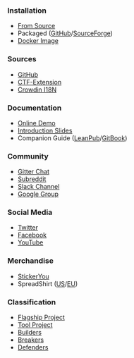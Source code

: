 ### Installation

* [From Source](https://github.com/bkimminich/juice-shop#from-sources)
* Packaged
  ([GitHub](https://github.com/bkimminich/juice-shop/releases/)/[SourceForge](https://sourceforge.net/projects/juice-shop/files/))
* [Docker Image](https://registry.hub.docker.com/u/bkimminich/juice-shop/)

### Sources

* [GitHub](https://github.com/bkimminich/juice-shop)
* [CTF-Extension](https://github.com/bkimminich/juice-shop-ctf)
* [Crowdin I18N](https://crowdin.com/project/owasp-juice-shop)

### Documentation

* [Online Demo](https://juice-shop.herokuapp.com/)
* [Introduction Slides](http://bkimminich.github.io/juice-shop)
* Companion Guide
  ([LeanPub](https://leanpub.com/juice-shop)/[GitBook](https://bkimminich.gitbooks.io/pwning-owasp-juice-shop/content))

### Community

* [Gitter Chat](https://gitter.im/bkimminich/juice-shop)
* [Subreddit](https://www.reddit.com/r/owasp_juiceshop)
* [Slack Channel](https://owasp.slack.com/messages/project-juiceshop)
* [Google Group](https://groups.google.com/a/owasp.org/forum/#!forum/juice-shop-project)

### Social Media

* [Twitter](https://twitter.com/owasp_juiceshop)
* [Facebook](https://www.facebook.com/owasp.juiceshop)
* [YouTube](http://www.youtube.com/playlist?list=PLV9O4rIovHhO1y8_78GZfMbH6oznyx2g2)

### Merchandise

* [StickerYou](https://www.stickeryou.com/products/owasp-juice-shop/794)
* SpreadShirt
  ([US](http://shop.spreadshirt.com/juiceshop)/[EU](http://shop.spreadshirt.de/juiceshop))

### Classification

* [Flagship Project](https://www.owasp.org/index.php/OWASP_Project_Stages#Flagship_Projects)
* [Tool Project](https://www.owasp.org/index.php/Category:OWASP_Tool)
* [Builders](https://www.owasp.org/index.php/Builders)
* [Breakers](https://www.owasp.org/index.php/Breakers)
* [Defenders](https://www.owasp.org/index.php/Defenders)
